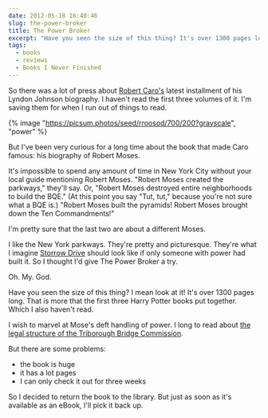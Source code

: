```yaml
---
date: 2012-05-18 16:40:46
slug: the-power-broker
title: The Power Broker
excerpt: "Have you seen the size of this thing? It's over 1300 pages long. That is more that the first three Harry Potter books put together. Which I also haven't read."
tags:
  - books
  - reviews
  - Books I Never Finished
---
```


So there was a lot of press about [Robert Caro's](https://en.wikipedia.org/wiki/Robert_Caro) latest installment of his Lyndon Johnson biography. I haven't read the first three volumes of it. I'm saving them for when I run out of things to read.

{% image  "https://picsum.photos/seed/rroosod/700/200?grayscale", "power"  %}


But I've been very curious for a long time about the book that made Caro famous: his biography of Robert Moses.

It's impossible to spend any amount of time in New York City without your local guide mentioning Robert Moses. "Robert Moses created the parkways," they'll say. Or, "Robert Moses destroyed entire neighborhoods to build the BQE." (At this point you say "Tut, tut," because you're not sure what a BQE is.) "Robert Moses built the pyramids! Robert Moses brought down the Ten Commandments!"

I'm pretty sure that the last two are about a different Moses.

I like the New York parkways. They're pretty and picturesque. They're what I imagine [Storrow Drive](https://en.wikipedia.org/wiki/Storrow_Drive) should look like if only someone with power had built it. So I thought I'd give The Power Broker a try.

Oh. My. God.

Have you seen the size of this thing? I mean look at it! It's over 1300 pages long. That is more that the first three Harry Potter books put together. Which I also haven't read.

I wish to marvel at Mose's deft handling of power.  I long to read about [the legal structure of the Triborough Bridge Commission](https://en.wikipedia.org/wiki/Robert_Moses#Triborough_Bridge).

But there are some problems:

  * the book is huge
  * it has a lot pages
  * I can only check it out for three weeks

So I decided to return the book to the library. But just as soon as it's available as an eBook, I'll pick it back up.


